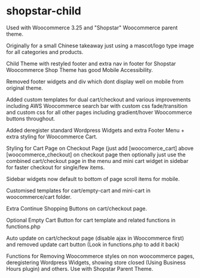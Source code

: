 # shopstar-child
Used with Woocommerce 3.25 and "Shopstar" Woocommerce parent theme.

Originally for a small Chinese takeaway just using a mascot/logo type image for all categories and products.

Child Theme with restyled footer and extra nav in footer for Shopstar Woocommerce Shop Theme has good Mobile Accessibility.

Removed footer widgets and div which dont display well on mobile from original theme.

Added custom templates for dual cart/checkout and various improvements including  AWS Woocommerce search bar with custom css fade/transition and custom css for all other pages including gradient/hover Woocommerce buttons throughout.

Added deregister standard Wordpress Widgets and extra Footer Menu + extra styling for Woocommerce Cart.

Styling for Cart Page on Checkout Page (just add [woocomerce_cart] above [woocommerce_checkout] on checkout page then optionally just use the combined cart/checkout page in the menu and mini cart widget in sidebar for faster checkout for single/few items.

Sidebar widgets now default to bottom of page scroll items for mobile.

Customised templates for cart/empty-cart and mini-cart in woocommerce/cart folder.

Extra Continue Shopping Buttons on cart/checkout page.

Optional Empty Cart Button for cart template and related functions in functions.php

Auto update on cart/checkout page (disable ajax in Woocommerce first) and removed update cart button (Look in functions.php to add it back)

Functions for Removing Woocommerce styles on non woocommerce pages, deregistering Wordpress Widgets, showing store closed (Using Business Hours plugin) and others.
Use with Shopstar Parent Theme.
